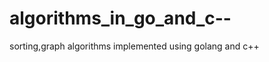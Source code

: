 algorithms_in_go_and_c--
========================

sorting,graph algorithms implemented using golang and c++
